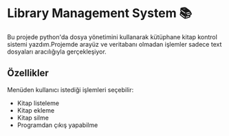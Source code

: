 
# Library Management System 📚 

Bu projede python'da dosya yönetimini kullanarak kütüphane kitap kontrol sistemi yazdım.Projemde arayüz ve veritabanı olmadan işlemler sadece text dosyaları aracılığıyla gerçekleşiyor.


## Özellikler


Menüden kullanıcı istediği işlemleri seçebilir:
  - Kitap listeleme
  - Kitap ekleme
  - Kitap silme
  - Programdan çıkış yapabilme



  
